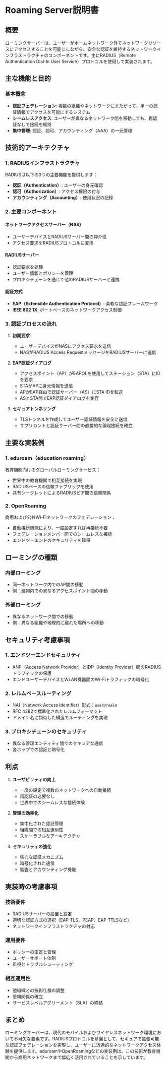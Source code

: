 # Roaming Server説明書

## 概要

ローミングサーバーは、ユーザーがホームネットワーク外でネットワークリソースにアクセスすることを可能にしながら、安全な認証を維持するネットワークインフラストラクチャのコンポーネントです。主にRADIUS（Remote Authentication Dial-In User Service）プロトコルを使用して実装されます。

## 主な機能と目的

### 基本概念
- **認証フェデレーション**: 複数の組織やネットワークにまたがって、単一の認証情報でアクセスを可能にするシステム
- **シームレスアクセス**: ユーザーが異なるネットワーク間を移動しても、再認証なしで接続を維持
- **集中管理**: 認証、認可、アカウンティング（AAA）の一元管理

## 技術的アーキテクチャ

### 1. RADIUSインフラストラクチャ

RADIUSは以下の3つの主要機能を提供します：
- **認証（Authentication）**: ユーザーの身元確認
- **認可（Authorization）**: アクセス権限の付与
- **アカウンティング（Accounting）**: 使用状況の記録

### 2. 主要コンポーネント

#### ネットワークアクセスサーバー（NAS）
- ユーザーデバイスとRADIUSサーバー間の仲介役
- アクセス要求をRADIUSプロトコルに変換

#### RADIUSサーバー
- 認証要求を処理
- ユーザー情報とポリシーを管理
- プロキシチェーンを通じて他のRADIUSサーバーと連携

#### 認証方式
- **EAP（Extensible Authentication Protocol）**: 柔軟な認証フレームワーク
- **IEEE 802.1X**: ポートベースのネットワークアクセス制御

### 3. 認証プロセスの流れ

1. **初期要求**
   - ユーザーデバイスがNASにアクセス要求を送信
   - NASがRADIUS Access RequestメッセージをRADIUSサーバーに送信

2. **EAP認証ダイアログ**
   - アクセスポイント（AP）がEAPOLを使用してステーション（STA）にIDを要求
   - STAがAPに身元情報を送信
   - APがEAP経由で認証サーバー（AS）にSTA IDを転送
   - ASとSTA間でEAP認証ダイアログを実行

3. **セキュアトンネリング**
   - TLSトンネルを作成してユーザー認証情報を安全に送信
   - サプリカントと認証サーバー間の直接的な論理接続を確立

## 主要な実装例

### 1. eduroam（education roaming）

教育機関向けのグローバルローミングサービス：
- 世界中の教育機関で相互接続を実現
- RADIUSベースの信頼ファブリックを使用
- 共有シークレットによるRADIUSピア間の信頼関係

### 2. OpenRoaming

商用および公共Wi-Fiネットワークのフェデレーション：
- 自動接続機能により、一度設定すれば再接続不要
- フェデレーションメンバー間でのシームレスな接続
- エンドツーエンドのセキュリティを確保

## ローミングの種類

### 内部ローミング
- 同一ネットワーク内でのAP間の移動
- 例：建物内での異なるアクセスポイント間の移動

### 外部ローミング
- 異なるネットワーク間での移動
- 例：異なる組織や地理的に離れた場所への移動

## セキュリティ考慮事項

### 1. エンドツーエンドセキュリティ
- ANP（Access Network Provider）とIDP（Identity Provider）間のRADIUSトラフィックの保護
- エンドユーザーデバイスとWLAN機器間のWi-Fiトラフィックの暗号化

### 2. レルムベースルーティング
- NAI（Network Access Identifier）形式：`user@realm`
- RFC 4282で標準化されたレルムフォーマット
- ドメイン名に類似した構造でルーティングを実現

### 3. プロキシチェーンのセキュリティ
- 異なる管理エンティティ間でのセキュアな通信
- 各ホップでの認証と暗号化

## 利点

1. **ユーザビリティの向上**
   - 一度の設定で複数のネットワークへの自動接続
   - 再認証の必要なし
   - 世界中でのシームレスな接続体験

2. **管理の効率化**
   - 集中化された認証管理
   - 組織間での相互運用性
   - スケーラブルなアーキテクチャ

3. **セキュリティの強化**
   - 強力な認証メカニズム
   - 暗号化された通信
   - 監査とアカウンティング機能

## 実装時の考慮事項

### 技術要件
- RADIUSサーバーの設置と設定
- 適切な認証方式の選択（EAP-TLS、PEAP、EAP-TTLSなど）
- ネットワークインフラストラクチャの対応

### 運用要件
- ポリシーの策定と管理
- ユーザーサポート体制
- 監視とトラブルシューティング

### 相互運用性
- 他組織との技術仕様の調整
- 信頼関係の確立
- サービスレベルアグリーメント（SLA）の締結

## まとめ

ローミングサーバーは、現代のモバイルおよびワイヤレスネットワーク環境において不可欠な要素です。RADIUSプロトコルを基盤として、セキュアで拡張可能な認証フェデレーションを実現し、ユーザーに透過的なネットワークアクセス体験を提供します。eduroamやOpenRoamingなどの実装例は、この技術が教育機関から商用ネットワークまで幅広く活用されていることを示しています。